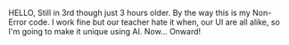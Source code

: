 HELLO, Still in 3rd though just 3 hours older. By the way this is my Non- Error code. I work fine but our teacher hate it when, our UI are all alike, so I'm going to make it unique using AI. Now... Onward!

